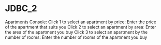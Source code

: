 # JDBC_2
Apartments
Console:
                Click 1 to select an apartment by price:                 Enter the price of the apartment that suits you
                Click 2 to select an apartment by area:                  Enter the area of the apartment you buy
                Click 3 to select an apartment by the number of rooms:   Enter the number of rooms of the apartment you buy

               
                       
                       
                      
